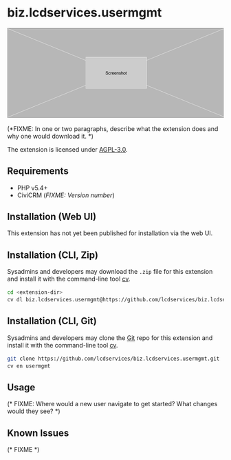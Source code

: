 # biz.lcdservices.usermgmt

![Screenshot](/images/screenshot.png)

(*FIXME: In one or two paragraphs, describe what the extension does and why one would download it. *)

The extension is licensed under [AGPL-3.0](LICENSE.txt).

## Requirements

* PHP v5.4+
* CiviCRM (*FIXME: Version number*)

## Installation (Web UI)

This extension has not yet been published for installation via the web UI.

## Installation (CLI, Zip)

Sysadmins and developers may download the `.zip` file for this extension and
install it with the command-line tool [cv](https://github.com/civicrm/cv).

```bash
cd <extension-dir>
cv dl biz.lcdservices.usermgmt@https://github.com/lcdservices/biz.lcdservices.usermgmt/archive/master.zip
```

## Installation (CLI, Git)

Sysadmins and developers may clone the [Git](https://en.wikipedia.org/wiki/Git) repo for this extension and
install it with the command-line tool [cv](https://github.com/civicrm/cv).

```bash
git clone https://github.com/lcdservices/biz.lcdservices.usermgmt.git
cv en usermgmt
```

## Usage

(* FIXME: Where would a new user navigate to get started? What changes would they see? *)

## Known Issues

(* FIXME *)
